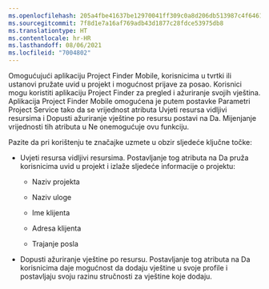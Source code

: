 ```yaml
---
ms.openlocfilehash: 205a4fbe41637be12970041ff309c0a8d206db513987c4f64610e842183ed781
ms.sourcegitcommit: 7f8d1e7a16af769adb43d1877c28fdce53975db8
ms.translationtype: HT
ms.contentlocale: hr-HR
ms.lasthandoff: 08/06/2021
ms.locfileid: "7004802"
---
```

Omogućujući aplikaciju Project Finder Mobile, korisnicima u tvrtki ili ustanovi pružate uvid u projekt i mogućnost prijave za posao. Korisnici mogu koristiti aplikaciju Project Finder za pregled i ažuriranje svojih vještina. Aplikacija Project Finder Mobile omogućena je putem postavke Parametri Project Service tako da se vrijednost atributa Uvjeti resursa vidljivi resursima i Dopusti ažuriranje vještine po resursu postavi na Da. Mijenjanje vrijednosti tih atributa u Ne onemogućuje ovu funkciju.  
  
 Pazite da pri korištenju te značajke uzmete u obzir sljedeće ključne točke:  
  
-   Uvjeti resursa vidljivi resursima. Postavljanje tog atributa na Da pruža korisnicima uvid u projekt i izlaže sljedeće informacije o projektu:  
  
    -   Naziv projekta  
  
    -   Naziv uloge  
  
    -   Ime klijenta  
  
    -   Adresa klijenta  
  
    -   Trajanje posla  
  
-   Dopusti ažuriranje vještine po resursu. Postavljanje tog atributa na Da korisnicima daje mogućnost da dodaju vještine u svoje profile i postavljaju svoju razinu stručnosti za vještine koje dodaju.